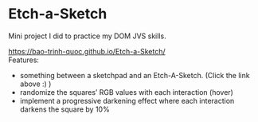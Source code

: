 # Etch-a-Sketch
Mini project I did to practice my DOM JVS skills.

https://bao-trinh-quoc.github.io/Etch-a-Sketch/
\
Features:
- something between a sketchpad and an Etch-A-Sketch. (Click the link above :) )
- randomize the squares’ RGB values with each interaction (hover)
- implement a progressive darkening effect where each interaction darkens the square by 10%
